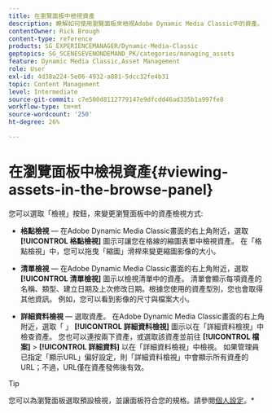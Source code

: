 ```yaml
---
title: 在瀏覽面板中檢視資產
description: 瞭解如何使用瀏覽面板來檢視Adobe Dynamic Media Classic中的資產。
contentOwner: Rick Brough
content-type: reference
products: SG_EXPERIENCEMANAGER/Dynamic-Media-Classic
geptopics: SG_SCENESEVENONDEMAND_PK/categories/managing_assets
feature: Dynamic Media Classic,Asset Management
role: User
exl-id: 4d38a224-5e06-4932-a801-5dcc32fe4b31
topic: Content Management
level: Intermediate
source-git-commit: c7e500d8112779147e9dfcdd46ad335b1a997fe8
workflow-type: tm+mt
source-wordcount: '250'
ht-degree: 26%

---
```


# 在瀏覽面板中檢視資產{#viewing-assets-in-the-browse-panel}

您可以選取「檢視」按鈕，來變更瀏覽面板中的資產檢視方式:

* **格點檢視**  — 在Adobe Dynamic Media Classic畫面的右上角附近，選取 **[!UICONTROL 格點檢視]** 圖示可讓您在格線的縮圖表單中檢視資產。 在「格點檢視」中，您可以拖曳「縮圖」滑桿來變更縮圖影像的大小。

* **清單檢視**  — 在Adobe Dynamic Media Classic畫面的右上角附近，選取 **[!UICONTROL 清單檢視]** 圖示以檢視清單中的資產。 清單會顯示每項資產的名稱、類型、建立日期及上次修改日期。根據您使用的資產型別，您也會取得其他資訊。 例如，您可以看到影像的尺寸與檔案大小。

* **詳細資料檢視**  — 選取資產。 在Adobe Dynamic Media Classic畫面的右上角附近，選取「 」 **[!UICONTROL 詳細資料檢視]** 圖示以在「詳細資料檢視」中檢查資產。 您也可以連按兩下資產，或選取該資產並前往 **[!UICONTROL 檔案]** > **[!UICONTROL 詳細資料]** 以在「詳細資料檢視」中檢視。 如果管理員已指定「顯示URL」偏好設定，則「詳細資料檢視」中會顯示所有資產的URL；不過，URL僅在資產發佈後有效。

>[!TIP]
>
>您可以為瀏覽面板選取預設檢視，並讓面板符合您的規格。請參閱[個人設定](personal-setup.md#personal_setup)。*
